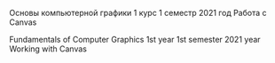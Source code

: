 Основы компьютерной графики
1 курс 1 семестр
2021 год
Работа с Canvas

Fundamentals of Computer Graphics
1st year 1st semester
2021 year
Working with Canvas
